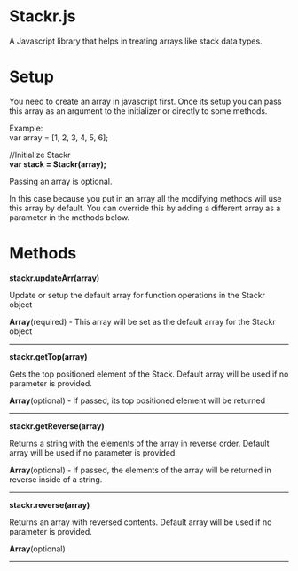 # Stackr.js
A Javascript library that helps in treating arrays like stack data types.

# Setup

You need to create an array in javascript first. Once its setup you can pass this array as an argument
to the initializer or directly to some methods.

Example:<br/>
var array = [1, 2, 3, 4, 5, 6];<br/>

//Initialize Stackr <br/>
**var stack = Stackr(array);**

Passing an array is optional.

In this case because you put in an array all the modifying methods will use this array by default. You can override this by adding
a different array as a parameter in the methods below.

# Methods

**stackr.updateArr(array)**<br/>

Update or setup the default array for function operations in the Stackr object

**Array**(required) - This array will be set as the default array for the Stackr object

---------

**stackr.getTop(array)**<br/>

Gets the top positioned element of the Stack. Default array will be used if no parameter is provided. <br/>

**Array**(optional) - If passed, its top positioned element will be returned

----------------

**stackr.getReverse(array)**<br/>

Returns a string with the elements of the array in reverse order. Default array will be used if no parameter is provided. <br/>

**Array**(optional) - If passed, the elements of the array will be returned in reverse inside of a string.

----------------

**stackr.reverse(array)**<br/>

Returns an array with reversed contents. Default array will be used if no parameter is provided. <br/>

**Array**(optional)

----------------

